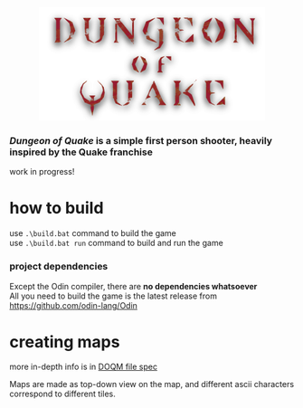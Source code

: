 <p align="center">
  <img src="/build/textures/dungeon_of_quake_logo.png" width="400">  
</p>
  
### *Dungeon of Quake* is a simple first person shooter, heavily inspired by the Quake franchise
work in progress!

# how to build
use `.\build.bat` command to build the game  
use `.\build.bat run` command to build and run the game  

### project dependencies
Except the Odin compiler, there are **no dependencies whatsoever**  
All you need to build the game is the latest release from https://github.com/odin-lang/Odin  

# creating maps
more in-depth info is in [DOQM file spec](doqm_format_spec.txt)  

Maps are made as top-down view on the map, and different ascii characters correspond to different tiles.  
